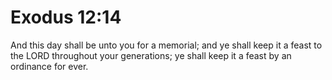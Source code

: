 # Exodus 12:14

And this day shall be unto you for a memorial; and ye shall keep it a feast to the LORD throughout your generations; ye shall keep it a feast by an ordinance for ever.